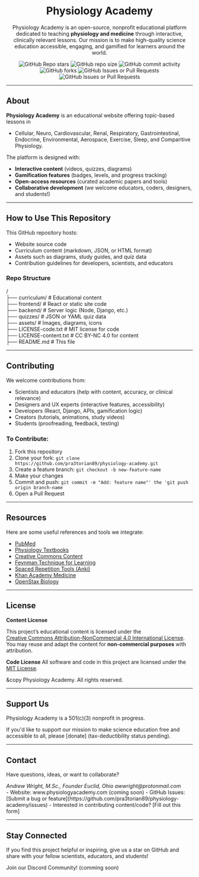 <div align="center">
    
# Physiology Academy

Physiology Academy is an open-source, nonprofit educational platform dedicated to teaching **physiology and medicine** through interactive, clinically relevant lessons. Our mission is to make high-quality science education accessible, engaging, and gamified for learners around the world.


![GitHub Repo stars](https://img.shields.io/github/stars/pra3torian89/physiology-academy)
![GitHub repo size](https://img.shields.io/github/repo-size/pra3torian89/physiology-academy)
![GitHub commit activity](https://img.shields.io/github/commit-activity/t/pra3torian89/physiology-academy)
![GitHub forks](https://img.shields.io/github/forks/pra3torian89/physiology-academy)
![GitHub Issues or Pull Requests](https://img.shields.io/github/issues/pra3torian89/physiology-academy)
![GitHub Issues or Pull Requests](https://img.shields.io/github/issues-closed/pra3torian89/physiology-academy)

</div>

---

## About
**Physiology Academy** is an educational website offering topic-based lessons in 
- Cellular, Neuro, Cardiovascular, Renal, Respiratory, Gastrointestinal, Endocrine, Environmental, Aerospace, Exercise, Sleep, and Comparitive Physiology.

The platform is designed with:
- **Interactive content** (videos, quizzes, diagrams)
- **Gamification features** (badges, levels, and progress tracking)
- **Open-access resources** (curated academic papers and tools)
- **Collaborative development** (we welcome educators, coders, designers, and students!)

---

## How to Use This Repository

This GitHub repository hosts:

- Website source code
- Curriculum content (markdown, JSON, or HTML format)
- Assets such as diagrams, study guides, and quiz data
- Contribution guidelines for developers, scientists, and educators


### Repo Structure
/<br>
├── curriculum/           # Educational content<br>
├── frontend/             # React or static site code<br>
├── backend/              # Server logic (Node, Django, etc.)<br>
├── quizzes/              # JSON or YAML quiz data<br>
├── assets/               # Images, diagrams, icons<br>
├── LICENSE-code.txt      # MIT license for code<br>
├── LICENSE-content.txt   # CC BY-NC 4.0 for content<br>
├── README.md             # This file

---

## Contributing

We welcome contributions from:

- Scientists and educators (help with content, accuracy, or clinical relevance)
- Designers and UX experts (interactive features, accessibility)
- Developers (React, Django, APIs, gamification logic)
- Creators (tutorials, animations, study videos)
- Students (proofreading, feedback, testing)


### To Contribute:

1. Fork this repository
2. Clone your fork: `git clone https://github.com/pra3torian89/physiology-academy.git`
3. Create a feature branch: `git checkout -b new-feature-name`
4. Make your changes
5. Commit and push: `git commit -m "Add: feature name"' the 'git push origin branch-name`
6. Open a Pull Request

---

## Resources

Here are some useful references and tools we integrate:

- [PubMed](https://pubmed.ncbi.nlm.nih.gov/)
- [Physiology Textbooks](https://www.ncbi.nlm.nih.gov/books)
- [Creative Commons Content](https://creativecommons.org/)
- [Feynman Technique for Learning](https://fs.blog/feynman-technique/)
- [Spaced Repetition Tools (Anki)](https://apps.ankiweb.net/)
- [Khan Academy Medicine](https://www.khanacademy.org/science/health-and-medicine)
- [OpenStax Biology](https://openstax.org/subjects/science)

---

## License

**Content License**
<!-- Create separate licensing docs for code and content -->
This project’s educational content is licensed under the  
[Creative Commons Attribution-NonCommercial 4.0 International License](https://creativecommons.org/licenses/by-nc/4.0/).  
You may reuse and adapt the content for **non-commercial purposes** with attribution.

**Code License**
All software and code in this project are licensed under the [MIT License](LICENSE-code.txt).

&copy Physiology Academy. All rights reserved.

---

## Support Us

Physiology Academy is a 501(c)(3) nonprofit in progress.
<!-- Create a link to accept donations -->
If you'd like to support our mission to make science education free and accessible to all, please [donate] (tax-deductibility status pending).

---

## Contact

Have questions, ideas, or want to collaborate?

<address>
    Andrew Wright, M.Sc., Founder
    Euclid, Ohio
    awwright@protonmail.com
</address>
- Website: www.physiologyacademy.com (coming soon)
- GitHub Issues: [Submit a bug or feature](https://github.com/pra3torian89/physiology-academy/issues)
<!-- Create a form for contributing content/code -->
- Interested in contributing content/code? [Fill out this form]

---

## Stay Connected

If you find this project helpful or inspiring, give us a star on GitHub and share with your fellow scientists, educators, and students!

<p>Join our Discord Community! (comming soon)</p>